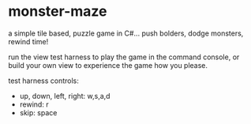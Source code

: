 monster-maze
====
a simple tile based, puzzle game in C#... push bolders, dodge monsters, rewind time!

run the view test harness to play the game in the command console, or build your own view to experience the game how you please.

test harness controls:

* up, down, left, right: w,s,a,d 
* rewind: r
* skip: space
